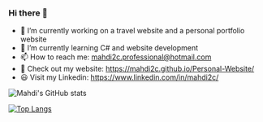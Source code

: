 ### Hi there 👋

- 🔭 I’m currently working on a travel website and a personal portfolio website
- 🌱 I’m currently learning C# and website development
- 📫 How to reach me: mahdi2c.professional@hotmail.com
- 📌 Check out my website: https://mahdi2c.github.io/Personal-Website/
- 😃 Visit my Linkedin: https://www.linkedin.com/in/mahdi2c/


![Mahdi's GitHub stats](https://github-readme-stats.vercel.app/api?username=mahdi2c&count_private=true&theme=dark)

[![Top Langs](https://github-readme-stats.vercel.app/api/top-langs/?username=mahdi2c&layout=compact&theme=dark)](https://github.com/mahdi2c/github-readme-stats)
